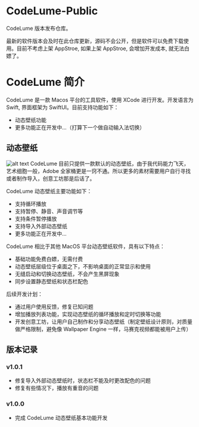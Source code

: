 # CodeLume-Public
CodeLume 版本发布仓库。

最新的软件版本会及时在此仓库更新，源码不会公开，但是软件可以免费下载使用。目前不考虑上架 AppStroe, 如果上架 AppStroe, 会增加开发成本, 就无法白嫖了。

# CodeLume 简介

CodeLume 是一款 Macos 平台的工具软件，使用 XCode 进行开发。开发语言为 Swift, 界面框架为 SwiftUI。目前支持功能如下：
- 动态壁纸功能
- 更多功能正在开发中...（打算下一个做自动输入法切换）

## 动态壁纸
![alt text](image/CodeLumeWallpaper.png)
CodeLume 目前只提供一款默认的动态壁纸，由于我代码能力飞天，艺术细胞一般，Adobe 全家桶更是一窍不通。所以更多的素材需要用户自行寻找或者制作导入，创意工坊那是后话了。

CodeLume 动态壁纸主要功能如下：
- 支持循环播放
- 支持暂停、静音、声音调节等
- 支持条件暂停播放
- 支持导入外部动态壁纸
- 更多功能正在开发中...

CodeLume 相比于其他 MacOS 平台动态壁纸软件，具有以下特点：
- 基础功能免费白嫖，无需付费
- 动态壁纸层级位于桌面之下，不影响桌面的正常显示和使用
- 无缝启动和切换动态壁纸，不会产生黑屏现象
- 同步设置静态壁纸和状态栏配色

后续开发计划：
- 通过用户使用反馈，修复已知问题
- 增加播放列表功能，实现动态壁纸的循环播放和定时切换等功能
- 开发创意工坊，让用户自己制作和分享动态壁纸（制定壁纸设计原则，对质量做严格限制，避免像 Wallpaper Engine 一样，马赛克视频都能被用户上传）


## 版本记录

### v1.0.1
- 修复导入外部动态壁纸时，状态栏不能及时更改配色的问题
- 修复有些情况下，播放有重音的问题

### v1.0.0
- 完成 CodeLume 动态壁纸基本功能开发
